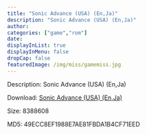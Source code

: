 ```yaml
---
title: "Sonic Advance (USA) (En,Ja)"
description: "Sonic Advance (USA) (En,Ja)"
author: 
categories: ["game","rom"]
date: 
displayInList: true
displayInMenu: false
dropCap: false
featuredImage: /img/miss/gamemiss.jpg
---
```


Description: Sonic Advance (USA) (En,Ja)

Download: <a style="text-decoration:underline;" href="https://mega.nz/#!2XRATKAa!8ojhCJOGnj1PhA_Lo3OxX-a2lUICiegaNCKFZKOGK-A" target = "_blank" rel = "nofollow" > Sonic Advance (USA) (En,Ja)</a>

Size: 8388608

MD5: 49ECC8EF1988E7AE81FBDA1B4CF71EED

